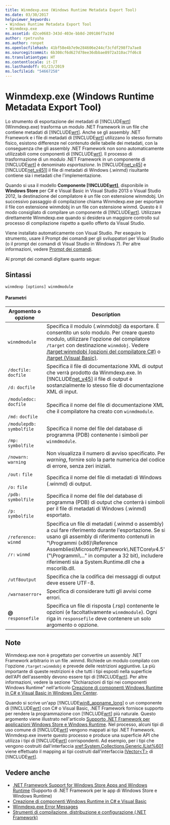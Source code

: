```yaml
---
title: Winmdexp.exe (Windows Runtime Metadata Export Tool)
ms.date: 03/30/2017
helpviewer_keywords:
- Windows Runtime Metadata Export Tool
- Winmdexp.exe
ms.assetid: d2ce0683-343d-403e-bb8d-209186f7a19d
author: rpetrusha
ms.author: ronpet
ms.openlocfilehash: 41bf58e4b7e9e284606e244cf3cfdf298f7a7ae8
ms.sourcegitcommit: 6b308cf6d627d78ee36dbbae8972a310ac7fd6c8
ms.translationtype: HT
ms.contentlocale: it-IT
ms.lasthandoff: 01/23/2019
ms.locfileid: "54667258"
---
```

# <a name="winmdexpexe-windows-runtime-metadata-export-tool"></a>Winmdexp.exe (Windows Runtime Metadata Export Tool)
Lo strumento di esportazione dei metadati di [!INCLUDE[wrt](../../../includes/wrt-md.md)] (Winmdexp.exe) trasforma un modulo .NET Framework in un file che contiene metadati di [!INCLUDE[wrt](../../../includes/wrt-md.md)]. Anche se gli assembly .NET Framework e i file di metadati di [!INCLUDE[wrt](../../../includes/wrt-md.md)] utilizzano lo stesso formato fisico, esistono differenze nel contenuto delle tabelle dei metadati, con la conseguenza che gli assembly .NET Framework non sono automaticamente utilizzabili come componenti di [!INCLUDE[wrt](../../../includes/wrt-md.md)]. Il processo di trasformazione di un modulo .NET Framework in un componente di [!INCLUDE[wrt](../../../includes/wrt-md.md)] è denominato *esportazione*. In [!INCLUDE[net_v45](../../../includes/net-v45-md.md)] e [!INCLUDE[net_v451](../../../includes/net-v451-md.md)] il file di metadati di Windows (.winmd) risultante contiene sia i metadati che l'implementazione.  
  
 Quando si usa il modello **Componente [!INCLUDE[wrt](../../../includes/wrt-md.md)]**, disponibile in **Windows Store** per C# e Visual Basic in Visual Studio 2013 o Visual Studio 2012, la destinazione del compilatore è un file con estensione winmdobj. Un successivo passaggio di compilazione chiama Winmdexp.exe per esportare il file con estensione winmdobj in un file con estensione winmd. Questo è il modo consigliato di compilare un componente di [!INCLUDE[wrt](../../../includes/wrt-md.md)]. Utilizzare direttamente Winmdexp.exe quando si desidera un maggiore controllo sul processo di compilazione rispetto a quello offerto da Visual Studio.  
  
 Viene installato automaticamente con Visual Studio. Per eseguire lo strumento, usare il Prompt dei comandi per gli sviluppatori per Visual Studio (o il prompt dei comandi di Visual Studio in Windows 7). Per altre informazioni, vedere [Prompt dei comandi](../../../docs/framework/tools/developer-command-prompt-for-vs.md).  
  
 Al prompt dei comandi digitare quanto segue:  
  
## <a name="syntax"></a>Sintassi  
  
```  
winmdexp [options] winmdmodule  
```  
  
#### <a name="parameters"></a>Parametri  
  
|Argomento o opzione|Description|  
|------------------------|-----------------|  
|`winmdmodule`|Specifica il modulo (.winmdobj) da esportare. È consentito un solo modulo. Per creare questo modulo, utilizzare l'opzione del compilatore `/target` con destinazione `winmdobj`. Vedere [/target:winmdobj (opzioni del compilatore C#)](~/docs/csharp/language-reference/compiler-options/target-winmdobj-compiler-option.md) o [/target (Visual Basic)](~/docs/visual-basic/reference/command-line-compiler/target.md).|  
|`/docfile:` `docfile`<br /><br /> `/d:` `docfile`|Specifica il file di documentazione XML di output che verrà prodotto da Winmdexp.exe. In [!INCLUDE[net_v45](../../../includes/net-v45-md.md)] il file di output è sostanzialmente lo stesso file di documentazione XML di input.|  
|`/moduledoc:` `docfile`<br /><br /> `/md:` `docfile`|Specifica il nome del file di documentazione XML che il compilatore ha creato con `winmdmodule`.|  
|`/modulepdb:` `symbolfile`<br /><br /> `/mp:` `symbolfile`|Specifica il nome del file del database di programma (PDB) contenente i simboli per `winmdmodule`.|  
|`/nowarn:` `warning`|Non visualizza il numero di avviso specificato. Per *warning*, fornire solo la parte numerica del codice di errore, senza zeri iniziali.|  
|`/out:` `file`<br /><br /> `/o:` `file`|Specifica il nome del file di metadati di Windows (.winmd) di output.|  
|`/pdb:` `symbolfile`<br /><br /> `/p:` `symbolfile`|Specifica il nome del file del database di programma (PDB) di output che conterrà i simboli per il file di metadati di Windows (.winmd) esportato.|  
|`/reference:` `winmd`<br /><br /> `/r:` `winmd`|Specifica un file di metadati (.winmd o assembly) a cui fare riferimento durante l'esportazione. Se si usano gli assembly di riferimento contenuti in "\Programmi (x86)\Reference Assemblies\Microsoft\Framework\\.NETCore\v4.5" ("\Programmi\\..." in computer a 32 bit), includere i riferimenti sia a System.Runtime.dll che a mscorlib.dll.|  
|`/utf8output`|Specifica che la codifica dei messaggi di output deve essere UTF-8.|  
|`/warnaserror+`|Specifica di considerare tutti gli avvisi come errori.|  
|**@** `responsefile`|Specifica un file di risposta (.rsp) contenente le opzioni (e facoltativamente `winmdmodule`). Ogni riga in `responsefile` deve contenere un solo argomento o opzione.|  
  
## <a name="remarks"></a>Note  
 Winmdexp.exe non è progettato per convertire un assembly .NET Framework arbitrario in un file .winmd. Richiede un modulo compilato con l'opzione `/target:winmdobj` e prevede delle restrizioni aggiuntive. La più importante di queste restrizioni è che tutti i tipi esposti nella superficie dell'API dell'assembly devono essere tipi di [!INCLUDE[wrt](../../../includes/wrt-md.md)]. Per altre informazioni, vedere la sezione "Dichiarazioni di tipi nei componenti Windows Runtime" nell'articolo [Creazione di componenti Windows Runtime in C# e Visual Basic in Windows Dev Center](https://go.microsoft.com/fwlink/p/?LinkID=238313).  
  
 Quando si scrive un'app [!INCLUDE[win8_appname_long](../../../includes/win8-appname-long-md.md)] o un componente di [!INCLUDE[wrt](../../../includes/wrt-md.md)] con C# o Visual Basic, .NET Framework fornisce supporto per rendere la programmazione con [!INCLUDE[wrt](../../../includes/wrt-md.md)] più naturale. Questo argomento viene illustrato nell'articolo [Supporto .NET Framework per applicazioni Windows Store e Windows Runtime](../../../docs/standard/cross-platform/support-for-windows-store-apps-and-windows-runtime.md). Nel processo, alcuni tipi di uso comune di [!INCLUDE[wrt](../../../includes/wrt-md.md)] vengono mappati ai tipi .NET Framework. Winmdexp.exe inverte questo processo e produce una superficie API che utilizza i tipi di [!INCLUDE[wrt](../../../includes/wrt-md.md)] corrispondenti. Ad esempio, per i tipi che vengono costruiti dall'interfaccia <xref:System.Collections.Generic.IList%601> viene effettuato il mapping ai tipi costruiti dall'interfaccia [IVector\<T>](https://go.microsoft.com/fwlink/p/?LinkId=251132) di [!INCLUDE[wrt](../../../includes/wrt-md.md)].  
  
## <a name="see-also"></a>Vedere anche
- [.NET Framework Support for Windows Store Apps and Windows Runtime](../../../docs/standard/cross-platform/support-for-windows-store-apps-and-windows-runtime.md) (Supporto di .NET Framework per le app di Windows Store e Windows Runtime)
- [Creazione di componenti Windows Runtime in C# e Visual Basic](https://go.microsoft.com/fwlink/p/?LinkID=238313)
- [Winmdexp.exe Error Messages](../../../docs/framework/tools/winmdexp-exe-error-messages.md)
- [Strumenti di compilazione, distribuzione e configurazione (.NET Framework)](https://msdn.microsoft.com/library/b8c921be-6012-4181-b8d4-ab15813fc9a7)

